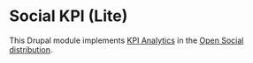 # Social KPI (Lite)
This Drupal module implements <a target="_blank" href="https://www.drupal.org/project/kpi_analytics">KPI Analytics</a> in the <a target="_blank" href="https://www.drupal.org/project/social">Open Social distribution</a>.
